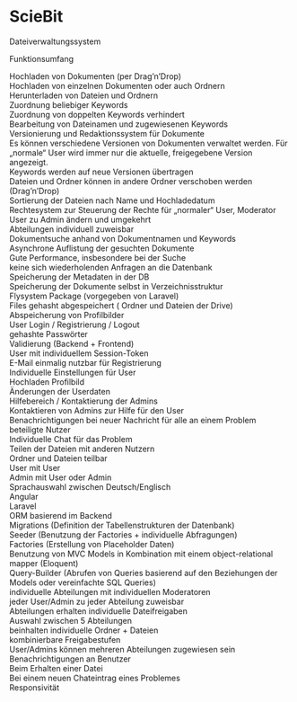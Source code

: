 # ScieBit
Dateiverwaltungssystem



Funktionsumfang

Hochladen von Dokumenten (per Drag’n’Drop) <br/>
Hochladen von einzelnen Dokumenten oder auch Ordnern <br/>
Herunterladen von Dateien und Ordnern <br/>
Zuordnung beliebiger Keywords <br/>
Zuordnung von doppelten Keywords verhindert <br/>
Bearbeitung von Dateinamen und zugewiesenen Keywords <br/>
Versionierung und Redaktionssystem für Dokumente <br/>
Es können verschiedene Versionen von Dokumenten verwaltet werden. Für „normale“ User wird immer nur die aktuelle, freigegebene Version angezeigt. <br/>
Keywords werden auf neue Versionen übertragen <br/>
Dateien und Ordner können in andere Ordner verschoben werden (Drag’n’Drop) <br/>
Sortierung der Dateien nach Name und Hochladedatum <br/>
Rechtesystem zur Steuerung der Rechte für „normaler“ User, Moderator  <br/>
User zu Admin ändern und umgekehrt <br/>
 Abteilungen individuell zuweisbar <br/>
Dokumentsuche anhand von Dokumentnamen und Keywords <br/>
Asynchrone Auflistung der gesuchten Dokumente <br/>
Gute Performance, insbesondere bei der Suche <br/>
keine sich wiederholenden Anfragen an die Datenbank <br/>
Speicherung der Metadaten in der DB  <br/>
Speicherung der Dokumente selbst in Verzeichnisstruktur <br/>
Flysystem Package (vorgegeben von Laravel) <br/>
Files gehasht abgespeichert ( Ordner und Dateien der Drive) <br/>
Abspeicherung von Profilbilder  <br/>
User Login / Registrierung / Logout <br/>
gehashte Passwörter <br/>
Validierung (Backend + Frontend) <br/>
User mit individuellem Session-Token <br/>
E-Mail einmalig nutzbar für Registrierung <br/>
Individuelle Einstellungen für User <br/>
Hochladen Profilbild <br/>
Änderungen der Userdaten <br/>
Hilfebereich / Kontaktierung der Admins <br/>
Kontaktieren von Admins zur Hilfe für den User <br/>
Benachrichtigungen bei neuer Nachricht für alle an einem Problem beteiligte Nutzer <br/>
Individuelle Chat für das Problem <br/>
Teilen der Dateien mit anderen Nutzern <br/>
Ordner und Dateien teilbar <br/>
User mit User <br/>
Admin mit User oder Admin <br/>
Sprachauswahl zwischen Deutsch/Englisch <br/>
Angular <br/>
Laravel <br/>
ORM basierend im Backend <br/>
Migrations (Definition der Tabellenstrukturen der Datenbank) <br/>
Seeder (Benutzung der Factories + individuelle Abfragungen) <br/>
Factories (Erstellung von Placeholder Daten) <br/>
Benutzung von MVC Models in Kombination mit einem object-relational mapper (Eloquent) <br/>
Query-Builder (Abrufen von Queries basierend auf den Beziehungen der Models oder vereinfachte SQL Queries) <br/>
individuelle Abteilungen mit individuellen Moderatoren <br/>
 jeder User/Admin zu jeder Abteilung zuweisbar <br/>
Abteilungen erhalten individuelle Dateifreigaben <br/>
Auswahl zwischen 5 Abteilungen <br/>
beinhalten individuelle Ordner + Dateien <br/>
kombinierbare Freigabestufen <br/>
User/Admins können mehreren Abteilungen zugewiesen sein <br/>
Benachrichtigungen an Benutzer <br/>
Beim Erhalten einer Datei <br/>
Bei einem neuen Chateintrag eines Problemes <br/>
Responsivität <br/>

